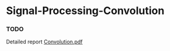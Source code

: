 # Signal-Processing-Convolution

### TODO

Detailed report [Convolution.pdf](https://github.com/Kouspan/Signal-Processing-Convolution/files/8901649/Convolution.pdf)
